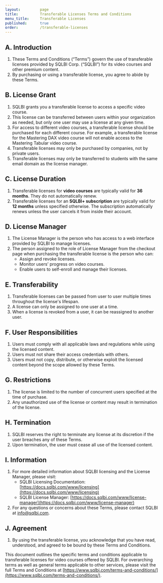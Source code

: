 ```yaml
---
layout:         page
title:          Transferable Licenses Terms and Conditions
menu_title:     Transferable Licenses
published:      true
order:          /transferable-licenses
---
```


## A. Introduction
1. These Terms and Conditions (“Terms”) govern the use of transferable licenses provided by SQLBI Corp. (“SQLBI”) for its video courses and other premium content.
2. By purchasing or using a transferable license, you agree to abide by these Terms.

## B. License Grant
1. SQLBI grants you a transferable license to access a specific video course.
2. This license can be transferred between users within your organization as needed, but only one user may use a license at any given time.
3. For access to different video courses, a transferable license should be purchased for each different course. For example, a transferable license for the Mastering DAX video course will not enable access to the Mastering Tabular video course.
4. Transferable licenses may only be purchased by companies, not by private users.
5. Transferable licenses may only be transferred to students with the same email domain as the license manager.

## C. License Duration
1. Transferable licenses for **video courses** are typically valid for **36 months**. They do not automatically renew.
2. Transferable licenses for an **SQLBI+ subscription** are typically valid for **12 months** unless specified otherwise. The subscription automatically renews unless the user cancels it from inside their account.

## D. License Manager
1. The License Manager is the person who has access to a web interface provided by SQLBI to manage licenses.
2. The person assigned to the role of License Manager from the checkout page when purchasing the transferable license is the person who can:
   - Assign and revoke licenses.
   - Monitor users’ progress on video courses.
   - Enable users to self-enroll and manage their licenses.

## E. Transferability
1. Transferable licenses can be passed from user to user multiple times throughout the license's lifespan.
2. A license can only be assigned to one user at a time.
3. When a license is revoked from a user, it can be reassigned to another user.

## F. User Responsibilities
1. Users must comply with all applicable laws and regulations while using the licensed content.
2. Users must not share their access credentials with others.
3. Users must not copy, distribute, or otherwise exploit the licensed content beyond the scope allowed by these Terms.

## G. Restrictions
1. The license is limited to the number of concurrent users specified at the time of purchase.
2. Any unauthorized use of the license or content may result in termination of the license.

## H. Termination
1. SQLBI reserves the right to terminate any license at its discretion if the user breaches any of these Terms.
2. Upon termination, the user must cease all use of the licensed content.

## I. Information
1. For more detailed information about SQLBI licensing and the License Manager, please visit:
   - SQLBI Licensing Documentation: [https://docs.sqlbi.com/www/licensing](https://docs.sqlbi.com/www/licensing)
   - SQLBI License Manager: [https://docs.sqlbi.com/www/license-manager](https://docs.sqlbi.com/www/license-manager)
2. For any questions or concerns about these Terms, please contact SQLBI at [info@sqlbi.com](mailto:info@sqlbi.com).

## J. Agreement
1. By using the transferable license, you acknowledge that you have read, understood, and agreed to be bound by these Terms and Conditions.

This document outlines the specific terms and conditions applicable to transferable licenses for video courses offered by SQLBI. For overarching terms as well as general terms applicable to other services, please visit the full Terms and Conditions at [https://www.sqlbi.com/terms-and-conditions/](https://www.sqlbi.com/terms-and-conditions/).
